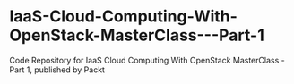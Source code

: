 # IaaS-Cloud-Computing-With-OpenStack-MasterClass---Part-1
Code Repository for IaaS Cloud Computing With OpenStack MasterClass - Part 1, published by Packt
